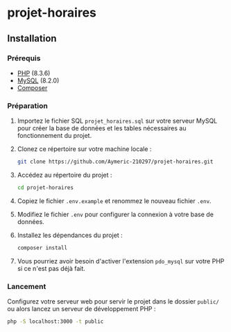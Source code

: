 # projet-horaires

## Installation

### Prérequis

- [PHP](https://www.php.net/downloads.php) (8.3.6)
- [MySQL](https://dev.mysql.com/downloads/mysql/) (8.2.0)
- [Composer](https://getcomposer.org/download/)

### Préparation

1. Importez le fichier SQL `projet_horaires.sql` sur votre serveur MySQL pour créer la base de données et les tables nécessaires au fonctionnement du projet.

2. Clonez ce répertoire sur votre machine locale :

    ```bash
    git clone https://github.com/Aymeric-210297/projet-horaires.git
    ```

3. Accédez au répertoire du projet :

    ```bash
    cd projet-horaires
    ```

4. Copiez le fichier `.env.example` et renommez le nouveau fichier `.env`.

5. Modifiez le fichier `.env` pour configurer la connexion à votre base de données.

6. Installez les dépendances du projet :

    ```bash
    composer install
    ```

7. Vous pourriez avoir besoin d'activer l'extension `pdo_mysql` sur votre PHP si ce n'est pas déjà fait.

### Lancement

Configurez votre serveur web pour servir le projet dans le dossier `public/` ou alors lancez un serveur de développement PHP :

```bash
php -S localhost:3000 -t public
```
